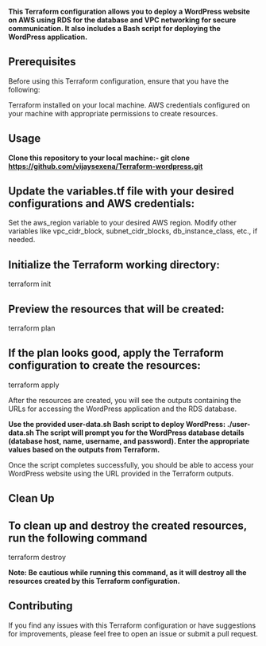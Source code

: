 **This Terraform configuration allows you to deploy a WordPress website on AWS using RDS for the database and VPC networking for secure communication. It also includes a Bash script for deploying the WordPress application.**

## Prerequisites

Before using this Terraform configuration, ensure that you have the following:

Terraform installed on your local machine.
AWS credentials configured on your machine with appropriate permissions to create resources.

## Usage

**Clone this repository to your local machine:-
git clone https://github.com/vijaysexena/Terraform-wordpress.git** 


## Update the variables.tf file with your desired configurations and AWS credentials:
Set the aws_region variable to your desired AWS region.
Modify other variables like vpc_cidr_block, subnet_cidr_blocks, db_instance_class, etc., if needed.


## Initialize the Terraform working directory:
terraform init


## Preview the resources that will be created:
terraform plan


## If the plan looks good, apply the Terraform configuration to create the resources:
terraform apply


After the resources are created, you will see the outputs containing the URLs for accessing the WordPress application and the RDS database.

**Use the provided user-data.sh Bash script to deploy WordPress:
./user-data.sh
The script will prompt you for the WordPress database details (database host, name, username, and password). Enter the appropriate values based on the outputs from Terraform.**

Once the script completes successfully, you should be able to access your WordPress website using the URL provided in the Terraform outputs.



## Clean Up
## To clean up and destroy the created resources, run the following command
terraform destroy


**Note: Be cautious while running this command, as it will destroy all the resources created by this Terraform configuration.**


## Contributing
If you find any issues with this Terraform configuration or have suggestions for improvements, please feel free to open an issue or submit a pull request.
